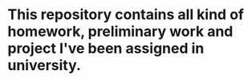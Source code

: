 # This repository contains all kind of homework, preliminary work and project I've been assigned in university.
